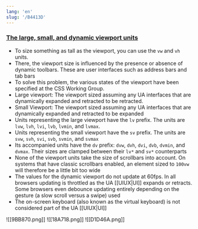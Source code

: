 ```yaml
---
lang: 'en'
slug: '/B4413D'
---
```


### [The large, small, and dynamic viewport units](https://web.dev/viewport-units/)

- To size something as tall as the viewport, you can use the `vw` and `vh` units.
- There, the viewport size is influenced by the presence or absence of dynamic toolbars. These are user interfaces such as address bars and tab bars
- To solve this problem, the various states of the viewport have been specified at the CSS Working Group.
- Large viewport: The viewport sized assuming any UA interfaces that are dynamically expanded and retracted to be retracted.
- Small Viewport: The viewport sized assuming any UA interfaces that are dynamically expanded and retracted to be expanded
- Units representing the large viewport have the `lv` prefix. The units are `lvw`, `lvh`, `lvi`, `lvb`, `lvmin`, and `lvmax`.
- Units representing the small viewport have the `sv` prefix. The units are `svw`, `svh`, `svi`, `svb`, `svmin`, and `svmax`
- Its accompanied units have the `dv` prefix: `dvw`, `dvh`, `dvi`, `dvb`, `dvmin`, and `dvmax`. Their sizes are clamped between their `lv*` and `sv*` counterparts
- None of the viewport units take the size of scrollbars into account. On systems that have classic scrollbars enabled, an element sized to `100vw` will therefore be a little bit too wide
- The values for the dynamic viewport do not update at 60fps. In all browsers updating is throttled as the UA [[UIUX|UI]] expands or retracts. Some browsers even debounce updating entirely depending on the gesture (a slow scroll versus a swipe) used
- The on-screen keyboard (also known as the virtual keyboard) is not considered part of the UA [[UIUX|UI]]

![[9BB870.png]]
![[18A718.png]]
![[D1D46A.png]]

